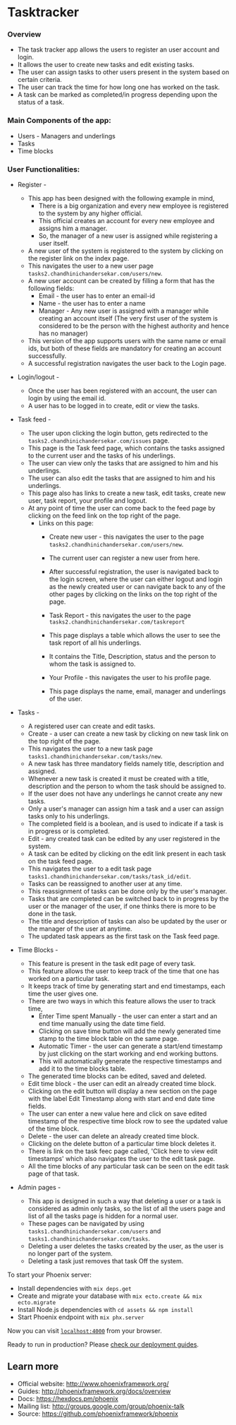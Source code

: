 # Tasktracker

### Overview
  * The task tracker app allows the users to register an user account and login.
  * It allows the user to create new tasks and edit existing tasks.
  * The user can assign tasks to other users present in the system based on certain criteria.
  * The user can track the time for how long one has worked on the task.
  * A task can be marked as completed/in progress depending upon the status of a task.

### Main Components of the app:
  * Users - Managers and underlings
  * Tasks
  * Time blocks

### User Functionalities:
  * Register -
     * This app has been designed with the following example in mind,
       * There is a big organization and every new employee is registered to the system by any higher official.
       * This official creates an account for every new employee and assigns him a manager.
       * So, the manager of a new user is assigned while registering a user itself.
     * A new user of the system is registered to the system by clicking on the register link on the index page.
     * This navigates the user to a new user page `tasks2.chandhinichandersekar.com/users/new`.
     * A new user account can be created by filling a form that has the following fields:
       * Email - the user has to enter an email-id
       * Name - the user has to enter a name
       * Manager - Any new user is assigned with a manager while creating an account itself
       (The very first user of the system is considered to be the person with the highest authority and hence has no manager)
     * This version of the app supports users with the same name or email ids, but both of these fields are mandatory for creating an account successfully.
     * A successful registration navigates the user back to the Login page.

  * Login/logout -
     * Once the user has been registered with an account, the user can login by using the email id.
     * A user has to be logged in to create, edit or view the tasks.

  * Task feed -
     * The user upon clicking the login button, gets redirected to the `tasks2.chandhinichandersekar.com/issues` page.
     * This page is the Task feed page, which contains the tasks assigned to the current user and the tasks of his underlings.
     * The user can view only the tasks that are assigned to him and his underlings.
     * The user can also edit the tasks that are assigned to him and his underlings.
     * This page also has links to create a new task, edit tasks, create new user, task report, your profile and logout.
     * At any point of time the user can come back to the feed page by clicking on the feed link on the top right of the page.
        * Links on this page:
           * Create new user - this navigates the user to the page `tasks2.chandhinichandersekar.com/users/new`.
           * The current user can register a new user from here.
           * After successful registration, the user is navigated back to the login screen, where the user can either logout and login as the newly created user or can navigate back to any of the other pages by clicking on the links on the top right of the page.

           * Task Report - this navigates the user to the page `tasks2.chandhinichandersekar.com/taskreport`
           * This page displays a table which allows the user to see the task report of all his underlings.
           * It contains the Title, Description, status and the person to whom the task is assigned to.

           * Your Profile - this navigates the user to his profile page.
           * This page displays the name, email, manager and underlings of the user.

  * Tasks -
     * A registered user can create and edit tasks.
     * Create - a user can create a new task by clicking on new task link on the top right of the page.
     * This navigates the user to a new task page `tasks1.chandhinichandersekar.com/tasks/new`.
     * A new task has three mandatory fields namely title, description and assigned.
     * Whenever a new task is created it must be created with a title, description and the person to whom the task should be assigned to.
     * If the user does not have any underlings he cannot create any new tasks.
     * Only a user's manager can assign him a task and a user can assign tasks only to his underlings.
     * The completed field is a boolean, and is used to indicate if a task is in progress or is completed.
     * Edit - any created task can be edited by any user registered in the system.
     * A task can be edited by clicking on the edit link present in each task on the task feed page.
     * This navigates the user to a edit task page `tasks1.chandhinichandersekar.com/tasks/task_id/edit`.
     * Tasks can be reassigned to another user at any time.
     * This reassignment of tasks can be done only by the user's manager.
     * Tasks that are completed can be switched back to in progress by the user or the manager of the user, if one thinks there is more to be done in the task.
     * The title and description of tasks can also be updated by the user or the manager of the user at anytime.
     * The updated task appears as the first task on the Task feed page.

  * Time Blocks -
     * This feature is present in the task edit page of every task.
     * This feature allows the user to keep track of the time that one has worked on a particular task.
     * It keeps track of time by generating start and end timestamps, each time the user gives one.
     * There are two ways in which this feature allows the user to track time,
       * Enter Time spent Manually -  the user can enter a start and an end time manually using the date time field.
       * Clicking on save time button will add the newly generated time stamp to the time block table on the same page.
       * Automatic Timer - the user can generate a start/end timestamp by just clicking on the start working and end working buttons.
       * This will automatically generate the respective timestamps and add it to the time blocks table.
     * The generated time blocks can be edited, saved and deleted.
     * Edit time block - the user can edit an already created time block.
     * Clicking on the edit button will display a new section on the page with the label Edit Timestamp along with start and end date time fields.
     * The user can enter a new value here and click on save edited timestamp of the respective time block row to see the updated value of the time   block.
     * Delete - the user can delete an already created time block.
     * Clicking on the delete button of a particular time block deletes it.
     * There is link on the task feec page called, 'Click here to view edit timestamps' which also navigates the user to the edit task page.
     * All the time blocks of any particular task can be seen on the edit task page of that task.

  * Admin pages -
     * This app is designed in such a way that deleting a user or a task is considered as admin only tasks, so the list of all the users page and list of all the tasks page is hidden for a normal user.
     * These pages can be navigated by using `tasks1.chandhinichandersekar.com/users` and `tasks1.chandhinichandersekar.com/tasks`.
     * Deleting a user deletes the tasks created by the user, as the user is no longer part of the system.
     * Deleting a task just removes that task Off the system.

To start your Phoenix server:

  * Install dependencies with `mix deps.get`
  * Create and migrate your database with `mix ecto.create && mix ecto.migrate`
  * Install Node.js dependencies with `cd assets && npm install`
  * Start Phoenix endpoint with `mix phx.server`

Now you can visit [`localhost:4000`](http://localhost:4000) from your browser.

Ready to run in production? Please [check our deployment guides](http://www.phoenixframework.org/docs/deployment).

## Learn more

  * Official website: http://www.phoenixframework.org/
  * Guides: http://phoenixframework.org/docs/overview
  * Docs: https://hexdocs.pm/phoenix
  * Mailing list: http://groups.google.com/group/phoenix-talk
  * Source: https://github.com/phoenixframework/phoenix
